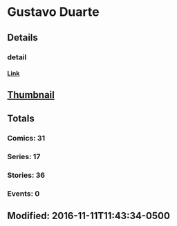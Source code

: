 # Gustavo  Duarte 
## Details
### detail
#### [Link](http://marvel.com/comics/creators/12694/gustavo_duarte?utm_campaign=apiRef&utm_source=225578a89fc76f3d20fbffda5d17a88d)
## [Thumbnail](http://i.annihil.us/u/prod/marvel/i/mg/b/40/image_not_available.jpg)
## Totals
### Comics: 31
### Series: 17
### Stories: 36
### Events: 0
## Modified: 2016-11-11T11:43:34-0500